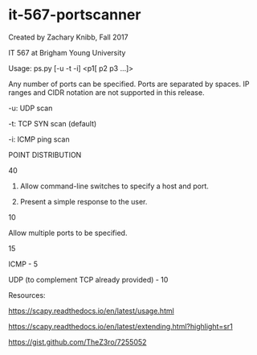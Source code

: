 # it-567-portscanner
Created by Zachary Knibb, Fall 2017

IT 567 at Brigham Young University

Usage: ps.py [-u -t -i] <target IP> <p1[ p2 p3 ...]>

  Any number of ports can be specified. Ports are separated by spaces. IP ranges and CIDR notation are not supported in this release.
  
  -u: UDP scan
  
  -t: TCP SYN scan (default)
  
  -i: ICMP ping scan

POINT DISTRIBUTION

40

  1. Allow command-line switches to specify a host and port.
  
  2. Present a simple response to the user.

10
  
  Allow multiple ports to be specified.

15

  ICMP - 5

  UDP (to complement TCP already provided) - 10

Resources:
  
  https://scapy.readthedocs.io/en/latest/usage.html
  
  https://scapy.readthedocs.io/en/latest/extending.html?highlight=sr1
  
  https://gist.github.com/TheZ3ro/7255052
